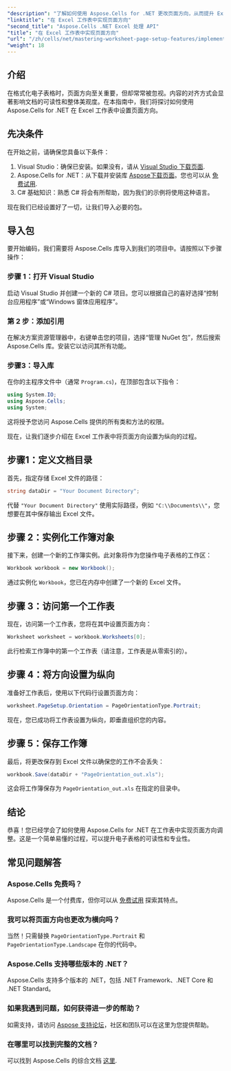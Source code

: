 ```yaml
---
"description": "了解如何使用 Aspose.Cells for .NET 更改页面方向，从而提升 Excel 电子表格的可读性和显示效果。本分步指南将通过清晰的示例引导您完成整个操作过程。"
"linktitle": "在 Excel 工作表中实现页面方向"
"second_title": "Aspose.Cells .NET Excel 处理 API"
"title": "在 Excel 工作表中实现页面方向"
"url": "/zh/cells/net/mastering-worksheet-page-setup-features/implement-page-orientation-in-excel-worksheet/"
"weight": 18
---
```


## 介绍

在格式化电子表格时，页面方向至关重要，但却常常被忽视。内容的对齐方式会显著影响文档的可读性和整体美观度。在本指南中，我们将探讨如何使用 Aspose.Cells for .NET 在 Excel 工作表中设置页面方向。

## 先决条件

在开始之前，请确保您具备以下条件：

1. Visual Studio：确保已安装。如果没有，请从 [Visual Studio 下载页面](https://visualstudio。microsoft.com/vs/).
2. Aspose.Cells for .NET：从下载并安装库 [Aspose下载页面](https://releases.aspose.com/cells/net/)。您也可以从 [免费试用](https://releases。aspose.com/).
3. C# 基础知识：熟悉 C# 将会有所帮助，因为我们的示例将使用这种语言。

现在我们已经设置好了一切，让我们导入必要的包。

## 导入包

要开始编码，我们需要将 Aspose.Cells 库导入到我们的项目中。请按照以下步骤操作：

### 步骤 1：打开 Visual Studio

启动 Visual Studio 并创建一个新的 C# 项目。您可以根据自己的喜好选择“控制台应用程序”或“Windows 窗体应用程序”。

### 第 2 步：添加引用

在解决方案资源管理器中，右键单击您的项目，选择“管理 NuGet 包”，然后搜索 Aspose.Cells 库。安装它以访问其所有功能。

### 步骤3：导入库

在你的主程序文件中（通常 `Program.cs`)，在顶部包含以下指令：

```csharp
using System.IO;
using Aspose.Cells;
using System;
```

这将授予您访问 Aspose.Cells 提供的所有类和方法的权限。

现在，让我们逐步介绍在 Excel 工作表中将页面方向设置为纵向的过程。

## 步骤1：定义文档目录

首先，指定存储 Excel 文件的路径：

```csharp
string dataDir = "Your Document Directory";
```

代替 `"Your Document Directory"` 使用实际路径，例如 `"C:\\Documents\\"`，您想要在其中保存输出 Excel 文件。

## 步骤 2：实例化工作簿对象

接下来，创建一个新的工作簿实例。此对象将作为您操作电子表格的工作区：

```csharp
Workbook workbook = new Workbook();
```

通过实例化 `Workbook`，您已在内存中创建了一个新的 Excel 文件。

## 步骤 3：访问第一个工作表

现在，访问第一个工作表，您将在其中设置页面方向：

```csharp
Worksheet worksheet = workbook.Worksheets[0];
```

此行检索工作簿中的第一个工作表（请注意，工作表是从零索引的）。

## 步骤 4：将方向设置为纵向

准备好工作表后，使用以下代码行设置页面方向：

```csharp
worksheet.PageSetup.Orientation = PageOrientationType.Portrait;
```

现在，您已成功将工作表设置为纵向，即垂直组织您的内容。

## 步骤 5：保存工作簿

最后，将更改保存到 Excel 文件以确保您的工作不会丢失：

```csharp
workbook.Save(dataDir + "PageOrientation_out.xls");
```

这会将工作簿保存为 `PageOrientation_out.xls` 在指定的目录中。

## 结论

恭喜！您已经学会了如何使用 Aspose.Cells for .NET 在工作表中实现页面方向调整。这是一个简单易懂的过程，可以提升电子表格的可读性和专业性。

## 常见问题解答

### Aspose.Cells 免费吗？

Aspose.Cells 是一个付费库，但你可以从 [免费试用](https://releases.aspose.com/) 探索其特点。

### 我可以将页面方向也更改为横向吗？

当然！只需替换 `PageOrientationType.Portrait` 和 `PageOrientationType.Landscape` 在你的代码中。

### Aspose.Cells 支持哪些版本的 .NET？

Aspose.Cells 支持多个版本的 .NET，包括 .NET Framework、.NET Core 和 .NET Standard。

### 如果我遇到问题，如何获得进一步的帮助？

如需支持，请访问 [Aspose 支持论坛](https://forum.aspose.com/c/cells/9)，社区和团队可以在这里为您提供帮助。

### 在哪里可以找到完整的文档？

可以找到 Aspose.Cells 的综合文档 [这里](https://reference。aspose.com/cells/net/).